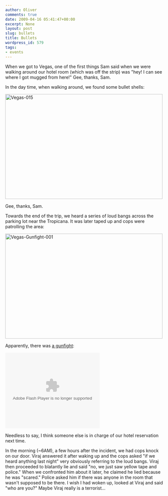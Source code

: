 ```yaml
---
author: Oliver
comments: true
date: 2009-04-16 05:41:47+00:00
excerpt: None
layout: post
slug: bullets
title: Bullets
wordpress_id: 579
tags:
- events
---
```


When we got to Vegas, one of the first things Sam said when we were walking around our hotel room (which was off the strip) was "hey! I can see where I got mugged from here!"  Gee, thanks, Sam.

In the day time, when walking around, we found some bullet shells:

<a href="http://www.flickr.com/photos/owiber/3444099058/" title="Vegas-015 by owiber, on Flickr"><img src="https://farm4.static.flickr.com/3619/3444099058_fc5f022a81.jpg" width="500" height="333" alt="Vegas-015" /></a>

Gee, thanks, Sam.

Towards the end of the trip, we heard a series of loud bangs across the parking lot near the Tropicana.  It was later taped up and cops were patrolling the area:

<a href="http://www.flickr.com/photos/owiber/3444973178/" title="Vegas-Gunfight-001 by owiber, on Flickr"><img src="https://farm4.static.flickr.com/3375/3444973178_6d9b3f7320.jpg" width="500" height="333" alt="Vegas-Gunfight-001" /></a>

Apparently, there was <a href="http://www.ktnv.com/Global/story.asp?S=10171595&nav=menu498_1_14">a gunfight</a>:

<object id="WNVideoCanvasDEFAULTdivWNVideoCanvas" width="300" height="240">	<param name="allowFullScreen" value="true">	<param name="quality" value="high">	<param name="wmode" value="windowless"></param>	<param name="allowScriptAccess" value="always">	<param name="allowFullScreen" value="true">	<param name="bgcolor" value="#FFFFFF">	<param name="movie" value="http://www.ktnv.com/global/video/flash/widgets/WNVideoCanvas.swf"></param>	<embed 		src="http://www.ktnv.com/global/video/flash/widgets/WNVideoCanvas.swf" 		type="application/x-shockwave-flash" 		wmode="windowless" 		width="300" height="240" 		allowFullScreen="true" 		FlashVars="isShowIcon=true&amp;affiliate=KTNV&amp;affiliateNumber=501&amp;backgroundAlphas=100,100,100,100&amp;backgroundColors=212121,676767,676767,212121&amp;backgroundRatios=0,25,130,255&amp;backgroundRotation=270&amp;borderAlpha=100&amp;borderColor=212121&amp;borderWidth=1&amp;clipId=3645798&amp;playerType=STANDARD_EMBEDDEDobject&amp;closecaptionPaneLabelText=&amp;closePaneLabelText=&amp;commercialHeadlinePrefix=Commercial&amp;controlsBackgroundAlphas=100,100&amp;controlsBackgroundColors=212121,676767&amp;controlsBackgroundRatios=0,255&amp;controlsBackgroundRotation=270&amp;controlsBorderColor=212121&amp;controlsBottomPadding=8&amp;controlsButtonLeftBorderColor=616161&amp;controlsButtonRightBorderColor=232323&amp;controlsHeight=40&amp;controlsOffFaceColor=9c9c9c&amp;controlsOverFaceColor=ffffff&amp;controlsSidePadding=8&amp;defaultStyle=dark&amp;disableTransport=false&amp;domId=WNVideoCanvasDS76WNWidgetVideoCanvasDS76&amp;emailErrorBorderColor=ae1a01&amp;emailErrorMessageFaceColor=ae1a01&amp;emailFormFieldAlphas=80&amp;emailFormFieldColors=212121&amp;emailFormFieldRatios=0&amp;emailFormFieldRotation=90&amp;emailInputFaceColor=9c9c9c&amp;emailMessageLabelText=&amp;emailPaneLabelText=&amp;emailSentConfirmationMessage=&amp;errorMessage=&amp;fullScreenControlType=none&amp;hasBevel=true&amp;hasBorder=false&amp;hasBottomBorder=true&amp;hasFullScreen=true&amp;hasLeftBorder=true&amp;hasRightBorder=true&amp;hasTopBorder=true&amp;helpPage=/Global/story.asp?S=4925699&amp;hostDomain=www.ktnv.com&amp;idKey=DS76&amp;imgPath=http://KTNV.images.worldnow.com/images/static/video/flash/&amp;invalidRecipientFieldMessage=&amp;invalidSenderFieldMessage=&amp;isAutoStart=&amp;isMute=&amp;landingPage=&amp;loadingMessage=&amp;offFaceColor=afaeae&amp;overFaceColor=ffffff&amp;overlayBackgroundAlphas=92&amp;overlayBackgroundColors=676767&amp;overlayBackgroundRatios=0&amp;overlayBackgroundRotation=90&amp;overlayOffFaceColor=9c9c9c&amp;overlayOverFaceColor=ffffff&amp;pauseButtonText=&amp;playAtActualSize=0&amp;playButtonText=&amp;playerHeight=240&amp;playerWidth=300&amp;recipientEmailLabelText=&amp;sendEmailButtonText=&amp;senderEmailLabelText=&amp;senderNameLabelText=&amp;shareListItemHighlightBorderColor=767676&amp;shareListItemOffFaceColor=afaeae&amp;shareListItemShadowBorderColor=3c3c3c&amp;shareListListItemOverFaceColor=afaeae&amp;sidePadding=3&amp;smoothingMode=auto&amp;staticImgPath=http://KTNV.images.worldnow.com&amp;summaryGraphicMessage=&amp;summaryGraphicScaleStyle=stretchToFit&amp;summaryPaneLabelText=&amp;tabBackgroundAlphas=100,100&amp;tabBackgroundColors=888888,383838&amp;tabBackgroundOverAlphas=100,100&amp;tabBackgroundOverColors=595959,212121&amp;tabBackgroundOverRatios=0,100&amp;tabBackgroundRatios=75,255&amp;tabBackgroundRotation=90&amp;tabBackgroundSelectedAlphas=100&amp;tabBackgroundSelectedBorderAlpha=100&amp;tabBackgroundSelectedBorderColor=595959&amp;tabBackgroundSelectedBorderWidth=1&amp;tabBackgroundSelectedColors=595959&amp;tabBackgroundSelectedHasBevel=true&amp;tabBackgroundSelectedHasBorder=false&amp;tabBackgroundSelectedHasDropShadow=true&amp;tabBackgroundSelectedRatios=0&amp;tabBorderAlpha=100&amp;tabBorderColor=212121&amp;tabBorderWidth=1&amp;tabFontSize=10&amp;tabHasBevel=true&amp;tabHasBorder=false&amp;tabHasDropShadow=true&amp;tabHeight=26&amp;tabLeftBorderColor=a7a6a6&amp;tabOffFaceColor=dcdbdb&amp;tabOverBorderAlpha=100&amp;tabOverBorderWidth=1&amp;tabOverFaceColor=ffffff&amp;tabOverHasBevel=true&amp;tabOverHasBorder=false&amp;tabRightBorderColor=404040&amp;tabShadowColor=333333&amp;topPadding=3&amp;videoSliderBackgroundColor=828282&amp;videoSliderKnobBackgroundAlphas=100,100&amp;videoSliderKnobBackgroundColors=828282,828282&amp;videoSliderKnobBackgroundRatios=0,255&amp;videoSliderKnobBackgroundRotation=90&amp;videoSliderKnobBorderColor=5a5a5a&amp;videoSliderKnobOffFaceColor=444444&amp;videoSliderKnobOverFaceColor=212121&amp;videoSliderKnobShadowColor=5a5a5a&amp;videoSliderLoadIndicatorColor=b2b2b2&amp;videoSliderProgressIndicatorColor=212121&amp;volumeSliderOffColor=5a5a5a&amp;volumeSliderOverColor=828282&amp;" 	></embed></object>

Needless to say, I think someone else is in charge of our hotel reservation next time.

In the morning (~6AM), a few hours after the incident, we had cops knock on our door.  Viraj answered it after waking up and the cops asked "if we heard anything last night" very obviously referring to the loud bangs.  Viraj then proceeded to blatantly lie and said "no, we just saw yellow tape and police."  When we confronted him about it later, he claimed he lied because he was "scared."  Police asked him if there was anyone in the room that wasn't supposed to be there.  I wish I had woken up, looked at Viraj and said "who are you?"  Maybe Viraj really is a terrorist...